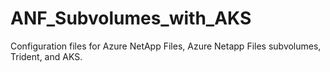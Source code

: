# ANF_Subvolumes_with_AKS
Configuration files for Azure NetApp Files, Azure Netapp Files subvolumes, Trident, and AKS.
